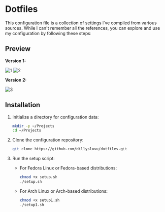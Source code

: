 # Dotfiles

This configuration file is a collection of settings I've compiled from various sources. While I can't remember all the references, you can explore and use my configuration by following these steps:

## Preview

**Version 1:**

![1](https://github.com/dillysluvu/dotfiles/assets/141432067/d2397d91-2256-45f2-8c54-ad1a8af78bcc) ![2](https://github.com/dillysluvu/dotfiles/assets/141432067/09151b5c-c7d2-40c2-83d9-d315b4ea0b3f)

**Version 2:**

![3](https://github.com/user-attachments/assets/411c6a41-badc-4d0e-9d9f-a6bcbddd137a)

## Installation

1. Initialize a directory for configuration data:
    ```sh
    mkdir -p ~/Projects
    cd ~/Projects
    ```

2. Clone the configuration repository:
    ```sh
    git clone https://github.com/dillysluvu/dotfiles.git
    ```

3. Run the setup script:

    - For Fedora Linux or Fedora-based distributions:
      ```sh
      chmod +x setup.sh
      ./setup.sh
      ```

    - For Arch Linux or Arch-based distributions:
      ```sh
      chmod +x setup1.sh
      ./setup1.sh
      ```
